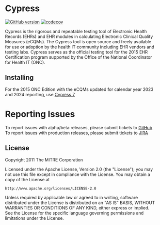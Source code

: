 Cypress
=========

[![GitHub version](https://badge.fury.io/gh/projectcypress%2Fcypress.svg)](https://badge.fury.io/gh/projectcypress%2Fcypress)
[![codecov](https://codecov.io/gh/projectcypress/cypress/branch/master/graph/badge.svg)](https://codecov.io/gh/projectcypress/cypress)

Cypress is the rigorous and repeatable testing tool of Electronic Health Records (EHRs) and EHR modules in calculating Electronic Clinical Quality Measures (eCQMs). The Cypress tool is open source and freely available for use or adoption by the health IT community including EHR vendors and testing labs. Cypress serves as the official testing tool for the 2015 EHR Certification program supported by the Office of the National Coordinator for Health IT (ONC).

Installing
-------

For the 2015 ONC Edition with the eCQMs updated for calendar year 2023 and 2024 reporting, use [Cypress 7](https://github.com/projectcypress/cypress/wiki/Cypress-7-Install-Instructions)


Reporting Issues
================
To report issues with alpha/beta releases, please submit tickets to [GitHub](https://github.com/projectcypress/cypress/issues)
To report issues with production releases, please submit tickets to [JIRA](https://oncprojectracking.healthit.gov/support/projects/CYPRESS/issues)

License
-------

Copyright 2011 The MITRE Corporation

Licensed under the Apache License, Version 2.0 (the "License");
you may not use this file except in compliance with the License.
You may obtain a copy of the License at

    http://www.apache.org/licenses/LICENSE-2.0

Unless required by applicable law or agreed to in writing, software
distributed under the License is distributed on an "AS IS" BASIS,
WITHOUT WARRANTIES OR CONDITIONS OF ANY KIND, either express or implied.
See the License for the specific language governing permissions and
limitations under the License.

